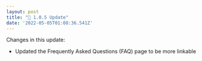 ```yaml
---
layout: post
title: "🔧 1.0.5 Update"
date: '2022-05-05T01:08:36.541Z'
---
```


Changes in this update:

- Updated the Frequently Asked Questions (FAQ) page to be more linkable

